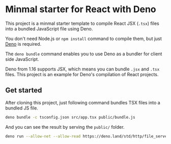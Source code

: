 # Minmal starter for React with Deno

This project is a minmal starter template to compile React JSX (`.tsx`) files into a bundled JavaScript file using Deno.

You don't need Node.js or `npm install` command to compile them, but just [Deno](https://deno.land/) is required.

The `deno bundle` command enables you to use Deno as a bundler for client side JavaScript.

Deno from 1.16 supports JSX, which means you can bundle `.jsx` and `.tsx` files. This project is an example for Deno's compilation of React projects.

## Get started

After cloning this project, just following command bundles TSX files into a bundled JS file.


```sh
deno bundle -c tsconfig.json src/app.tsx public/bundle.js
```

And you can see the result by serving the `public/` folder.


```sh
deno run --allow-net --allow-read https://deno.land/std/http/file_server.ts public/
```
